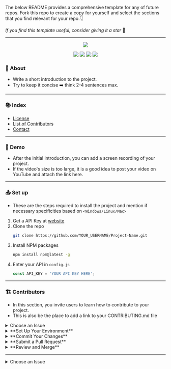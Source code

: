 The below README provides a comprehensive template for any of future repos. 
Fork this repo to create a copy for yourself and select the sections that you find relevant for your repo.👇

_If you find this template useful, consider giving it a star_ 🙏


---

<p align="center">
    <!--     You can add your logo here -->
    <img src="https://www.amug.com/wp-content/uploads/2016/09/you-logo-here-300x106.png" />
</p>
<p align="center">
  <!-- You can add your badges here -->
  <!-- If you have never added badges, head over to https://img.shields.io/badges/static-badge, follow the instructions and generate URL links to add below -->
  <img src="https://img.shields.io/badge/STARS-20K-green"  />
  <img src="https://img.shields.io/badge/FORKS-15K-blue"  />
  <img src="https://img.shields.io/badge/npm-v.0.21.0-red"  />
  <img src="https://img.shields.io/badge/LICENSE-MIT-green"  />
</p>


### :star2: About
- Write a short introduction to the project.
- Try to keep it concise ➡️ think 2-4 sentences max.

---

### :books: Index

- [License](#page_facing_up-License)
- [List of Contributors](#people_holding_hands-Our-List-of-Contributors)
- [Contact](#email-contact)


---

###  :movie_camera: Demo
- After the initial introduction, you can add a screen recording of your project.
- If the video's size is too large, it is a good idea to post your video on YouTube and attach the link here. 

---

###  :outbox_tray: Set up
- These are the steps required to install the project and mention if necessary specificities based on `<Windows/Linux/Mac>`

1. Get a API Key at [website](example.com)
2. Clone the repo
   ```sh
   git clone https://github.com/YOUR_USERNAME/Project-Name.git
   ```
3. Install NPM packages
   ```sh
   npm install npm@latest -g
   ```
4. Enter your API in `config.js`
   ```js
   const API_KEY = 'YOUR API KEY HERE';
   ```

---

###  :building_construction: Contributors
- In this section, you invite users to learn how to contribute to your project.
- This is also be the place to add a link to your CONTRIBUTING.md file

<details>
  <summary>Choose an Issue</summary>
    ### Choose an Issue
- Pick an issue that interests you - if you're new, look for `good-first-issue` tags.
- Read the CONTRIBUTING.md file
- Comment on the Issue, and explain why you want to work on it (+ showcase any relevant background information on why you can solve the issue).
</details>

<details>
  <summary>**Set Up Your Environment**</summary>
    - `Fork` our repository to your GitHub account. This creates a copy where you can make changes without affecting the original project.
    - `Clone` your fork to your local machine. Use the command `git clone <your-fork-url>`.
    - Create a new branch for your work. Use a descriptive name, like `fix-login-bug` or `add-user-profile-page`.
</details>
    
<details>
  <summary>**Commit Your Changes**</summary>
    - Commit your changes with a _clear commit message_. e.g: `git commit -m "Fix login bug by updating auth logic"`.
</details>

<details>
  <summary>**Submit a Pull Request**</summary>
    - Push your branch and changes to your fork on GitHub.
    - Create a pull request, compare branches and submit.
    - Provide a detailed description of what changes you've made and why. Link the pull request to the issue it resolves. 🔗
</details>

<details>
  <summary>**Review and Merge**</summary>
    Our team will review your pull request, and provide feedback or request changes if necessary. 
    Once your pull request is approved, **we will merge it into the main codebase.** 🥳
</details>

---

<details>
  <summary>Choose an Issue</summary>
**Find an Issue**
If you think users encountered a bug, let them know how to report it in the issue section.

<details>
  <summary>Choose an Issue</summary>
**Request a feature** <br>
If you think users encountered a bug, let them know how to report it in the issue section.
Mention that all request will be considered and then you will decide which will be picked for development.  


- Point users to the code of Conduct.
- Mention that if users are stuck, they should comment on the issue or contact you directly (email/discord/slack/etc).


---

### :rocket: Deployment
- You can write your deployment instructions here.

---

###  :file_folder: File Structure

- Adding a file structure can help users gain a high-level understanding of your project. 
- If your project has too many files, you can consider showcasing only the main folder paths. 

```
.
├── client
│   ├── public
│   │   ├── favicon.ico
│   │   └── index.html
│   ├── src
│   │   ├── App.css
│   │   ├── App.js
│   │   ├── index.js
│   │   └── logo.svg
│   └── package.json
├── server
│   ├── controllers
│   │   └── userController.js
│   ├── models
│   │   └── userModel.js
│   ├── routes
│   │   └── userRoutes.js
│   ├── app.js
│   └── package.json
├── .gitignore
├── LICENSE
└── README.md
```

---

### :bicyclist: Roadmap
_Current version number_
- [x] Introduction of Concept
- [x] Feature 1
- [ ] Feature 2
- [ ] Revisit Feature 1
    - [ ] Improve XYZ
    - [ ] Revamp CSS

---

### :thinking: FAQ
Something that works quite well if you want to include an FAQ  here are **toggle lists.** 

<details>
  <summary>Toggle List Example</summary>
  
  ### Title
  1. ABC
  2. DEF
     * Hello
     * Bye

  ### Here's the MARKDOWN template to build your own toggle lists
  ```
    <details>
    <summary>Toggle List Example</summary>
    
    ### Heading
    1. ABC
    2. DEF
       * Hello
       * Bye
    </details>
  ```

</details>

---

### :page_facing_up: License
- State the license chosen and link it here.
- You can also provide a justification for the type of license chosen if you believe it to be necessary.


---

### :people_holding_hands: Our List of Contributors
- State all the contributors that have helped build this project.
- You can use the bot made by [https://allcontributors.org/](https://allcontributors.org/) to add new contributors automatically.

---

### :email: Contact 
- Add your contact details if you want to
- Email and social media links. 



